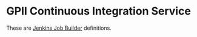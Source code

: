 # GPII Continuous Integration Service

These are [Jenkins Job Builder](http://docs.openstack.org/infra/jenkins-job-builder) definitions.
